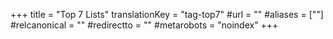 +++
title = "Top 7 Lists"
translationKey = "tag-top7"
#url = ""
#aliases = [""]
#relcanonical = ""
#redirectto = ""
#metarobots = "noindex"
+++
